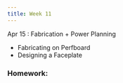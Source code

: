 ```yaml
---
title: Week 11
---
```


Apr 15
: Fabrication + Power Planning

- Fabricating on Perfboard
- Designing a Faceplate

### Homework:
